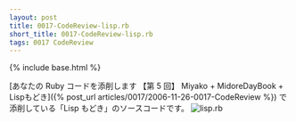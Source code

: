 ```yaml
---
layout: post
title: 0017-CodeReview-lisp.rb
short_title: 0017-CodeReview-lisp.rb
tags: 0017 CodeReview
---
```

{% include base.html %}


[あなたの Ruby コードを添削します 【第 5 回】 Miyako + MidoreDayBook + Lispもどき]({% post_url articles/0017/2006-11-26-0017-CodeReview %}) で添削している「Lisp もどき」のソースコードです。
![lisp.rb]({{base}}{{site.baseurl}}/images/0017-CodeReview-lisp.rb/lisp.rb)


